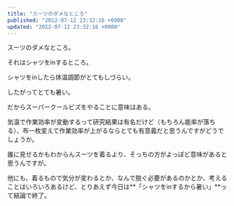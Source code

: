 ```yaml
---
title: "スーツのダメなところ"
published: "2012-07-12 23:32:16 +0900"
updated: "2012-07-12 23:32:16 +0900"
---
```


スーツのダメなところ。

それはシャツをinするところ。

シャツをinしたら体温調節がとてもしづらい。

したがってとても暑い。

だからスーパークールビズをやることに意味はある。

気温で作業効率が変動するって研究結果は有名だけど（もちろん能率が落ちる）、布一枚変えて作業効率が上がるならとても有意義だと思うんですがどうでしょうか。

誰に見せるかもわからんスーツを着るより、そっちの方がよっぽど意味があると思うんですが。

他にも、着るもので気分が変わるとか、なんで脱ぐ必要があるのかとか、考えることはいろいろあるけど、とりあえず今日は**「シャツをinするから暑い」**って結論で終了。

